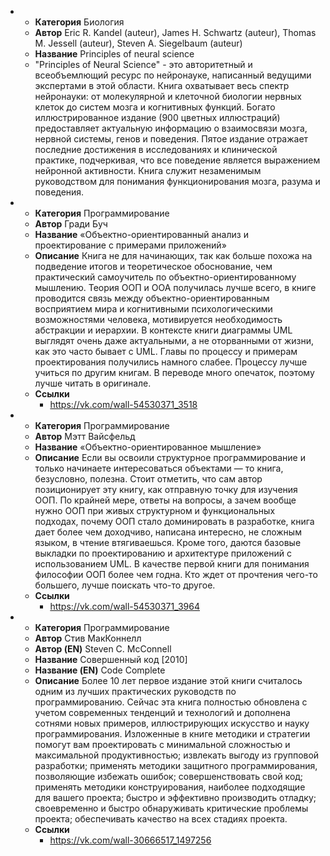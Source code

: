 -
  - **Категория** Биология
  - **Автор** Eric R. Kandel (auteur), James H. Schwartz (auteur), Thomas M. Jessell (auteur), Steven A. Siegelbaum (auteur)
  - **Название** Principles of neural science
  - "Principles of Neural Science" - это авторитетный и всеобъемлющий ресурс по нейронауке, написанный ведущими экспертами в этой области. Книга охватывает весь спектр нейронауки: от молекулярной и клеточной биологии нервных клеток до систем мозга и когнитивных функций. Богато иллюстрированное издание (900 цветных иллюстраций) предоставляет актуальную информацию о взаимосвязи мозга, нервной системы, генов и поведения. Пятое издание отражает последние достижения в исследованиях и клинической практике, подчеркивая, что все поведение является выражением нейронной активности. Книга служит незаменимым руководством для понимания функционирования мозга, разума и поведения.
-
  - **Категория** Программирование
  - **Автор** Гради Буч
  - **Название** «Объектно-ориентированный анализ и проектирование с примерами приложений»
  - **Описание** Книга не для начинающих, так как больше похожа на подведение итогов и теоретическое обоснование, чем практический самоучитель по объектно-ориентированному мышлению.
Теория ООП и ООА получилась лучше всего, в книге проводится связь между объектно-ориентированным восприятием мира и когнитивными психологическими возможностями человека, мотивируется необходимость абстракции и иерархии.
В контексте книги диаграммы UML выглядят очень даже актуальными, а не оторванными от жизни, как это часто бывает с UML.
Главы по процессу и примерам проектирования получились намного слабее. Процессу лучше учиться по другим книгам. В переводе много опечаток, поэтому лучше читать в оригинале.
  - **Ссылки**
    - https://vk.com/wall-54530371_3518
-
  - **Категория** Программирование
  - **Автор** Мэтт Вайсфельд 
  - **Название** «Объектно-ориентированное мышление»
  - **Описание** Если вы освоили структурное программирование и только начинаете интересоваться объектами — то книга, безусловно, полезна. Стоит отметить, что сам автор позиционирует эту книгу, как отправную точку для изучения ООП. По крайней мере, ответы на вопросы, а зачем вообще нужно ООП при живых структурном и функциональных подходах, почему ООП стало доминировать в разработке, книга дает более чем доходчиво, написана интересно, не сложным языком, в чтение втягиваешься. Кроме того, даются базовые выкладки по проектированию и архитектуре приложений с использованием UML.
В качестве первой книги для понимания философии ООП более чем годна. Кто ждет от прочтения чего-то большего, лучше поискать что-то другое.
  - **Ссылки**
    - https://vk.com/wall-54530371_3964
-
  - **Категория** Программирование
  - **Автор** Стив МакКоннелл
  - **Автор (EN)** Steven C. McConnell
  - **Название** Совершенный код [2010]
  - **Название (EN)** Code Complete
  - **Описание** Более 10 лет первое издание этой книги считалось одним из лучших практических руководств по программированию. Сейчас эта книга полностью обновлена с учетом современных тенденций и технологий и дополнена сотнями новых примеров, иллюстрирующих искусство и науку программирования. Изложенные в книге методики и стратегии помогут вам проектировать с минимальной сложностью и максимальной продуктивностью; извлекать выгоду из групповой разработки; применять методики защитного программирования, позволяющие избежать ошибок; совершенствовать свой код; применять методики конструирования, наиболее подходящие для вашего проекта; быстро и эффективно производить отладку; своевременно и быстро обнаруживать критические проблемы проекта; обеспечивать качество на всех стадиях проекта.
  - **Ссылки**
    - https://vk.com/wall-30666517_1497256
